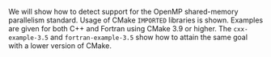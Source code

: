 We will show how to detect support for the OpenMP shared-memory parallelism
standard. Usage of CMake `IMPORTED` libraries is shown. Examples are given for
both C++ and Fortran using CMake 3.9 or higher. The `cxx-example-3.5` and
`fortran-example-3.5` show how to attain the same goal with a lower version of
CMake.
